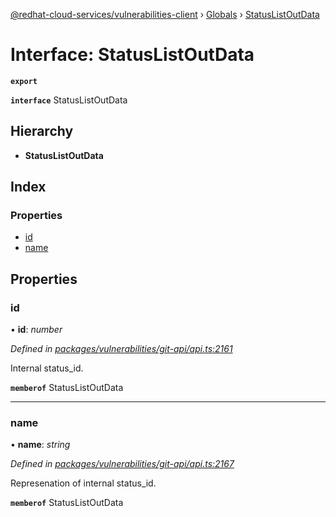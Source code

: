 [@redhat-cloud-services/vulnerabilities-client](../README.md) › [Globals](../globals.md) › [StatusListOutData](statuslistoutdata.md)

# Interface: StatusListOutData

**`export`** 

**`interface`** StatusListOutData

## Hierarchy

* **StatusListOutData**

## Index

### Properties

* [id](statuslistoutdata.md#id)
* [name](statuslistoutdata.md#name)

## Properties

###  id

• **id**: *number*

*Defined in [packages/vulnerabilities/git-api/api.ts:2161](https://github.com/RedHatInsights/javascript-clients/blob/master/packages/vulnerabilities/git-api/api.ts#L2161)*

Internal status_id.

**`memberof`** StatusListOutData

___

###  name

• **name**: *string*

*Defined in [packages/vulnerabilities/git-api/api.ts:2167](https://github.com/RedHatInsights/javascript-clients/blob/master/packages/vulnerabilities/git-api/api.ts#L2167)*

Represenation of internal status_id.

**`memberof`** StatusListOutData
